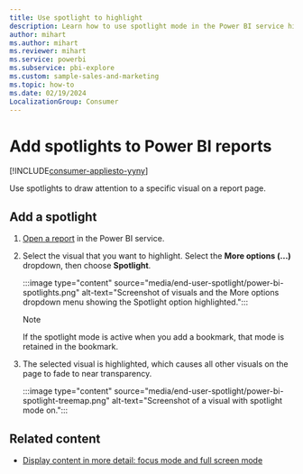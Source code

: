 ```yaml
---
title: Use spotlight to highlight
description: Learn how to use spotlight mode in the Power BI service highlights important data and insights on a report.  
author: mihart
ms.author: mihart
ms.reviewer: mihart
ms.service: powerbi
ms.subservice: pbi-explore
ms.custom: sample-sales-and-marketing
ms.topic: how-to
ms.date: 02/19/2024
LocalizationGroup: Consumer
---
```

# Add spotlights to Power BI reports

[!INCLUDE[consumer-appliesto-yyny](../includes/consumer-appliesto-yyny.md)]

Use spotlights to draw attention to a specific visual on a report page.  

## Add a spotlight

1. [Open a report](end-user-report-open.md) in the Power BI service.

1. Select the visual that you want to highlight. Select the **More options (...)** dropdown, then choose **Spotlight**.

    :::image type="content" source="media/end-user-spotlight/power-bi-spotlights.png" alt-text="Screenshot of visuals and the More options dropdown menu showing the Spotlight option highlighted.":::

    > [!NOTE]
    > If the spotlight mode is active when you add a bookmark, that mode is retained in the bookmark.

1. The selected visual is highlighted, which causes all other visuals on the page to fade to near transparency.

    :::image type="content" source="media/end-user-spotlight/power-bi-spotlight-treemap.png" alt-text="Screenshot of a visual with spotlight mode on.":::

## Related content

* [Display content in more detail: focus mode and full screen mode](end-user-focus.md)
